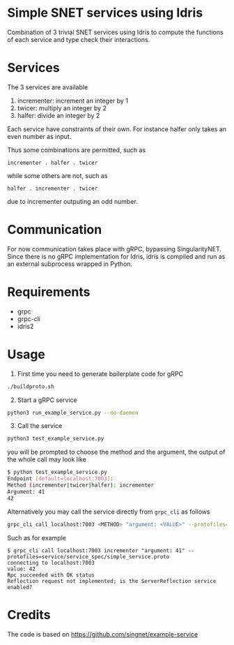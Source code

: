 # Simple SNET services using Idris

Combination of 3 trivial SNET services using Idris to compute the
functions of each service and type check their interactions.

# Services

The 3 services are available

1. incrementer: increment an integer by 1
2. twicer: multiply an integer by 2
3. halfer: divide an integer by 2

Each service have constraints of their own.  For instance halfer only
takes an even number as input.

Thus some combinations are permitted, such as

```
incrementer . halfer . twicer
```

while some others are not, such as

```
halfer . incrementer . twicer
```

due to incrementer outputing an odd number.

# Communication

For now communication takes place with gRPC, bypassing SingularityNET.
Since there is no gRPC implementation for Idris, idris is compiled and
run as an external subprocess wrapped in Python.

# Requirements

- grpc
- grpc-cli
- idris2

# Usage

1. First time you need to generate boilerplate code for gRPC

```bash
./buildproto.sh
```

2. Start a gRPC service

```bash
python3 run_example_service.py --no-daemon
```

3. Call the service

```bash
python3 test_example_service.py
```

you will be prompted to choose the method and the argument, the output
of the whole call may look like

```bash
$ python test_example_service.py
Endpoint [default=localhost:7003]:
Method (incrementer|twicer|halfer): incrementer
Argument: 41
42
```

Alternatively you may call the service directly from `grpc_cli` as follows

```bash
grpc_cli call localhost:7003 <METHOD> "argument: <VALUE>" --protofiles=service/service_spec/simple_service.proto
```

Such as for example

```
$ grpc_cli call localhost:7003 incrementer "argument: 41" --protofiles=service/service_spec/simple_service.proto
connecting to localhost:7003
value: 42
Rpc succeeded with OK status
Reflection request not implemented; is the ServerReflection service enabled?
```

# Credits

The code is based on https://github.com/singnet/example-service
